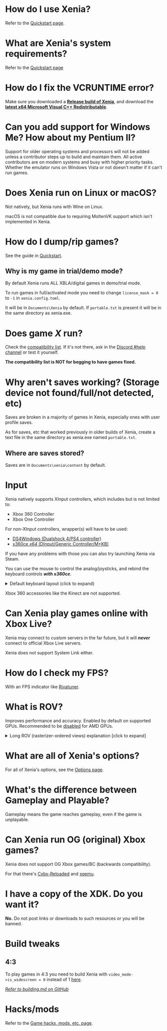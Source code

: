 # How do I use Xenia?
Refer to the [Quickstart page](https://github.com/xenia-project/xenia/wiki/Quickstart).


# What are Xenia's system requirements?
Refer to the [Quickstart page](https://github.com/xenia-project/xenia/wiki/Quickstart#system-requirements)


# How do I fix the VCRUNTIME error?
Make sure you downloaded a **[Release build of Xenia](https://ci.appveyor.com/api/projects/benvanik/xenia/artifacts/xenia-master.zip?branch=master&job=Configuration:%20Release&pr=false)**, and download the **[latest x64 Microsoft Visual C++ Redistributable](https://aka.ms/vs/16/release/vc_redist.x64.exe)**.


# Can you add support for Windows Me? How about my Pentium II?
Support for older operating systems and processors will not be added unless a
contributor steps up to build and maintain them. All active contributors are on
modern systems and busy with higher priority tasks. Whether the emulator runs on
Windows Vista or not doesn't matter if it can't run games.


# Does Xenia run on Linux or macOS?
Not natively, but Xenia runs with Wine on Linux.

macOS is not compatible due to requiring MoltenVK support which isn't implemented in Xenia.


# How do I dump/rip games?
See the guide in [Quickstart](https://github.com/xenia-project/xenia/wiki/Quickstart#How-to-rip-games).

## Why is my game in trial/demo mode?
By default Xenia runs ALL XBLA/digital games in demo/trial mode.

To run games in full/activated mode you need to change `license_mask = 0` to `-1` in `xenia.config.toml`.

It will be in `Documents\Xenia` by default. If `portable.txt` is present it will be in the same directory as xenia.exe.


# Does game *X* run?
Check the [compatibility list](https://github.com/xenia-project/game-compatibility/issues). If it's not there, ask in the [Discord #help channel](https://discord.me/xenia-emulator) or test it yourself.

**The compatibility list is NOT for begging to have games fixed.**

# Why aren't saves working? (Storage device not found/full/not detected, etc)
Saves are broken in a majority of games in Xenia, especially ones with user profile saves.

As for saves, etc that worked previously in older builds of Xenia, create a text file in the same directory as xenia.exe named `portable.txt`.

## Where are saves stored?
Saves are in `Documents\xenia\content` by default.


# Input
Xenia natively supports XInput controllers, which includes but is not limited to:
  * Xbox 360 Controller
  * Xbox One Controller

For non-XInput controllers, wrapper(s) will have to be used:
  * [DS4Windows (Dualshock 4/PS4 controller)](https://github.com/Ryochan7/DS4Windows/releases)
  * [x360ce *x64* (DInput/Generic Controller/M+KB)](https://www.x360ce.com/)

If you have any problems with those you can also try launching Xenia via Steam.

You can use the mouse to control the analog/joysticks, and rebind the keyboard controls ***with x360ce***.

<details>
<summary>Default keyboard layout (click to expand)</summary>

![](https://cdn.discordapp.com/attachments/308207592482668545/437198231613734912/xenia_keyboard-layout.png)

</details>

Xbox 360 accessories like the Kinect are not supported.


# Can Xenia play games online with Xbox Live?
Xenia may connect to *custom* servers in the far future, but it will ***never*** connect to official Xbox Live servers.

Xenia does not support System Link either.


# How do I check my FPS?
With an FPS indicator like [Rivatuner](https://www.guru3d.com/files-details/rtss-rivatuner-statistics-server-download.html).

# What is ROV?
Improves performance and accuracy. Enabled by default on supported GPUs. Recommended to be [disabled](https://github.com/xenia-project/xenia/wiki/Options/#disable-rov-rasterizer-ordered-views) for AMD GPUs.

<details>
<summary>Long ROV (rasterizer-ordered views) explanation [click to expand]</summary>

The Direct3D 12 version of Xenia has two code paths for rendering output (the currently used one is displayed in the window title bar): "RT" (Render Target Views) and "ROV" (Rasterizer-Ordered Views).

On the Xbox 360, pixels are written to a 10 MB memory chip called the eDRAM, and many games reinterpret the data in it in different formats for various purposes (clearing, HDR rendering, etc.) This is not the case on PC, where different render targets are independent from each other.

The "RT" path uses conventional PC render targets (RTV — Render Target Views — and DSV — Depth-Stencil Views — in Direct3D terms) for rendering output, and copies data between PC render target textures and the 10 MB buffer to allow for reinterpretation of eDRAM data in different formats.

However, copying has a very heavy performance impact, causing noticeable slowdowns even on modern graphics cards. Another issue is that the Xbox 360 has certain render target formats not available on the PC (7e3 HDR floating-point, 16-bit fixed-point with −32…32 range, 20e4 floating-point depth) that have to be approximated with other render target formats. This causes unfixable transparency issues (because the blending hardware works with different ranges and precision of numbers) and depth buffer-related issues such as shadow acne.

Using the Rasterizer-Ordered Views (ROV) feature of Direct3D 12 allows Xenia to overcome those issues by doing blending and depth/stencil testing manually in pixel shaders, rendering directly to the 10 MB buffer. This allows for much higher performance since there's no expensive data copying, and better accuracy because of no pixel format limitations.

"Rasterizer-ordered" here means that access to the buffer is synchronized — if multiple polygons in a single draw call are covering the same pixel, the buffer will be accessed in the correct order, without conflicts that would happen if the data was written through a regular unordered access view (UAV). You can read more about this feature at https://software.intel.com/en-us/gamedev/articles/rasterizer-order-views-101-a-primer, another common use for ROV in game development is order-independent transparency algorithms.

However, this is a hardware feature, and thus on older graphics cards, Xenia is limited to the RT path. The minimum requirements for ROV are:
  * Nvidia GeForce GTX 950 on desktops, GTX 965M on laptops (Maxwell 2nd generation — 2014)
  * AMD Radeon Vega (GCN 5th generation — 2017)
  * Intel HD Graphics 4000 (2012)

Rasterizer-ordered views are used by default in Xenia where available, but if you're experiencing graphical issues, you may try [disabling it in the config](https://github.com/xenia-project/xenia/wiki/Options/#disable-rov-rasterizer-ordered-views).

</details>


# What are all of Xenia's options?
For all of Xenia's options, see the [Options page](https://github.com/xenia-project/xenia/wiki/Options).


# What's the difference between Gameplay and Playable?
Gameplay means the game reaches gameplay, even if the game is unplayable.


# Can Xenia run OG (original) Xbox games?
Xenia does not support OG Xbox games/BC (backwards compatibility).

For that there's [Cxbx-Reloaded](https://github.com/Cxbx-Reloaded/Cxbx-Reloaded) and [xqemu](https://github.com/xqemu/xqemu).


# I have a copy of the XDK. Do you want it?
**No.** Do not post links or downloads to such resources or you will be banned.


# Build tweaks

## 4:3
To play games in 4:3 you need to build Xenia with `video_mode->is_widescreen = 0` instead of 1 [here](https://github.com/xenia-project/xenia/blob/master/src/xenia/kernel/xboxkrnl/xboxkrnl_video.cc#L138).

*[Refer to building.md on GitHub](https://github.com/xenia-project/xenia/blob/master/docs/building.md)*


# Hacks/mods
Refer to the [Game hacks, mods, etc. page](https://github.com/xenia-project/xenia/wiki/Game-hacks,-mods,-etc).
